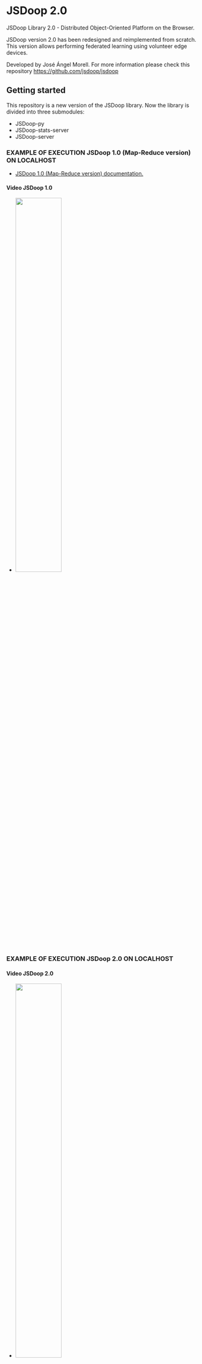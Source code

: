 # JSDoop 2.0
JSDoop Library 2.0 - Distributed Object-Oriented Platform on the Browser.

JSDoop version 2.0 has been redesigned and reimplemented from scratch. This version allows performing federated learning using volunteer edge devices. 

Developed by José Ángel Morell. 
For more information please check this repository https://github.com/jsdoop/jsdoop

## Getting started
This repository is a new version of the JSDoop library. Now the library is divided into three submodules:
- JSDoop-py
- JSDoop-stats-server
- JSDoop-server

### EXAMPLE OF EXECUTION JSDoop 1.0 (Map-Reduce version) ON LOCALHOST
- <a href="https://github.com/jsdoop/jsdoop/tree/1.0-(old-version)" target="_blank">JSDoop 1.0 (Map-Reduce version) documentation.</a>
#### Video JSDoop 1.0
- [<img src="https://i.ytimg.com/vi/MPHiLIW4pd4/hqdefault.jpg?sqp=-oaymwEcCPYBEIoBSFXyq4qpAw4IARUAAIhCGAFwAcABBg==&rs=AOn4CLBnaDd9LLdA11lymjCxHAovMjw8qA" width="50%">](https://youtu.be/MPHiLIW4pd4)

### EXAMPLE OF EXECUTION JSDoop 2.0 ON LOCALHOST
#### Video JSDoop 2.0
- [<img src="https://i.ytimg.com/vi/KXQgsfjeWpE/hqdefault.jpg?sqp=-oaymwEcCPYBEIoBSFXyq4qpAw4IARUAAIhCGAFwAcABBg==&rs=AOn4CLCimvckK_2DpArH3CdZUu_ZJuINng" width="50%">](https://youtu.be/KXQgsfjeWpE)

#### STEP 1 - Clone JSDoop 2.0
- git clone --recurse-submodules https://github.com/jsdoop/jsdoop.git

#### STEP 2 - Python environment
- python3 -m venv jsdoopenv
- source ./jsdoopenv/bin/activate
- cd jsdoop/jsdoop-py
- pip install -r requirements.txt 

#### STEP 3 - Stats Server, mysql, rabbitmq, and Redis 
- cd jsdoop/jsdoop-stats-server
- docker-compose up

#### STEP 4 - Logical Server
- cd jsdoop/jsdoop-server
- docker-compose up

#### STEP 5 - Store NN topology
- source ./jsdoopenv/bin/activate
- cd jsdoop/jsdoop-py/scripts
- sh create_topology.sh

#### STEP 6 - Store Dataset
- source ./jsdoopenv/bin/activate
- cd jsdoop/jsdoop-py/scripts
- sh init_dataset_mnist.sh

#### STEP 7 - Create new job
- Modify /src/constants/jobs.json if you need it
- source ./jsdoopenv/bin/activate
- cd jsdoop/jsdoop-py/scripts
- sh new_job.sh # Copy the ID of the job (last number printed in terminal)

#### STEP 8 - Aggregator
- source ./jsdoopenv/bin/activate
- cd jsdoop/jsdoop-py/scripts
- sh aggregator.sh 1647541122249 # 1647541122249 is the ID of the job

#### STEP 9 - Tester
- source ./jsdoopenv/bin/activate
- cd jsdoop/jsdoop-py/scripts
- sh tester.sh 1647541122249

#### STEP 10_A - (OPTIONAL) Run workers from web browser. Each browser is a new worker (use a different username).. It was tested using Google Chrome.
- http://localhost:8081/jsdoop/index.html # Put your username and job ID (1647541122249 in this case).
- Enjoy playing space invaders on the web browser while collaborating :)

#### STEP 10_B - (OPTIONAL) Run workers using Python. Each process is a new worker (use a different username).
- source ./jsdoopenv/bin/activate
- cd jsdoop/jsdoop-py/scripts
- sh worker.sh 1647541122249 theusername 1 # 1 is a seed for reproducibility (you can use any number).


#### Use http://localhost:15672/#/queues for checking the correct performance of the system (Rabbitmq queue server).
- USER: guest
- PASSWORD: guest
- https://www.rabbitmq.com/documentation.html

#### Use http://localhost:61112/index.php for analyzing statistics (PHPMyAdmin - MySQL database):
- USER: root
- PASSWORD: password


Don't forget that we use REDIS to store intermediate results. Intermediate results are deleted during execution. However, when you finish working with a job, you need to delete these intermediate results to clear your RAM. To do this, you need to run: "sh delete_job.sh 1647541122249" where 1647541122249 is the job ID.

Please, be careful when running JSDoop 2.0 locally because when you use many workers they can be much faster than the aggregator (i.e. all calculations are stored and executed in the RAM memory). To work around this, you can increment local steps before aggregation (edit jsdoop-py/src/constants/jobs.py local_steps = 300 or more). Also, if you want to run everything on the same machine, I recommend at least 16 GB of RAM or more.

You can use an API REST to check that everything is stored correctly. For instance:
- http://localhost:8081/get_job?id_job=1645131584358

You can check if the model topology was correctly stored and converted to JSON:
- http://localhost:8081/files/topology/mnist_conv_28_28_1/model.json


### EXAMPLE OF EXECUTION JSDoop 2.0 ON REMOTE
If the workers are on different devices from where you run the server, then you must edit the IP and port variables so that workers know where to connect. If you use the Internet, make sure the ports are open.
You must edit jsdoop-py/src/constants/jobs.py:
- REMOTEHOST = "192.168.1.20" // IP where the server is running
- REMOTEPORT = 8081

Also, before you run the aggregator and the tester, you must edit jsdoop-py/src/constants/constants.py:
- JOB_HOST_REMOTE = "http://192.168.1.20" //IP where the server is running
- JOB_PORT_REMOTE = 8081

Finally, when you run a worker from a remote machine, you must add "true" to the end of the script. For example:
- sh worker.sh 1647541122249 theusername 1 true

Depending on how many gradients you want to accumulate, you must modify the variable "gradients_to_accumulate = 2", where 2 is the number of gradients you want to accumulate. If you use adaptive aggregation, you should modify the "adaptive_aggregation = True" variable. In this case, the number of gradients to accumulate is calculated automatically during the execution. Both variables are in jsdoop-py/src/constants/jobs.py.


## Citation
If you find this work useful in your research, please cite:

https://doi.org/10.1016/j.future.2022.02.024

@article{morell2022dynamic,
  title={Dynamic and adaptive fault-tolerant asynchronous federated learning using volunteer edge devices},
  author={Morell, Jos{\'e} {\'A}ngel and Alba, Enrique},
  journal={Future Generation Computer Systems},
  year={2022},
  publisher={Elsevier}
}

## License
This module is part of the JSDoop package (www.jsdoop.com) (https://github.com/jsdoop/jsdoop).
Copyright (c) 2019 by José Ángel Morell.

JSDoop software is available under the GNU AFFERO GENERAL 
PUBLIC LICENSE Version 3 (see below). For information about 
licensing of included parts and packages copyrighted by other authors 
please see the copyright notices within individual packages or files.

This program is free software: you can redistribute it and/or modify
it under the terms of the GNU Affero General Public License as
published by the Free Software Foundation, either version 3 of the
License, or (at your option) any later version.

This program is distributed in the hope that it will be useful,
but WITHOUT ANY WARRANTY; without even the implied warranty of
MERCHANTABILITY or FITNESS FOR A PARTICULAR PURPOSE.  See the
GNU Affero General Public License for more details.

For more information about licensing visit:
http://www.jsdoop.com/license
